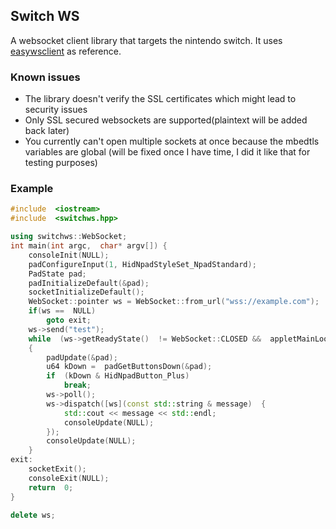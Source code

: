 ## Switch WS
A websocket client library that targets the nintendo switch. It uses [easywsclient](https://github.com/dhbaird/easywsclient) as reference. 

### Known issues
- The library doesn't verify the SSL certificates which might lead to security issues
- Only SSL secured websockets are supported(plaintext will be added back later)
- You currently can't open multiple sockets at once because the mbedtls variables are global (will be fixed once I have time, I did it like that for testing purposes)
### Example

```cpp
#include  <iostream>
#include  <switchws.hpp>

using switchws::WebSocket;
int main(int argc,  char* argv[]) {
	consoleInit(NULL);
	padConfigureInput(1, HidNpadStyleSet_NpadStandard);
	PadState pad;
	padInitializeDefault(&pad);
	socketInitializeDefault();
	WebSocket::pointer ws = WebSocket::from_url("wss://example.com");
	if(ws ==  NULL)
		goto exit;
	ws->send("test");
	while  (ws->getReadyState()  != WebSocket::CLOSED &&  appletMainLoop())
	{
		padUpdate(&pad);
		u64 kDown =  padGetButtonsDown(&pad);
		if  (kDown & HidNpadButton_Plus)
			break;
		ws->poll();
		ws->dispatch([ws](const std::string & message)  {
			std::cout << message << std::endl;
			consoleUpdate(NULL);
		});
		consoleUpdate(NULL);
	}
exit:
	socketExit();
	consoleExit(NULL);
	return  0;
}

delete ws;
```

